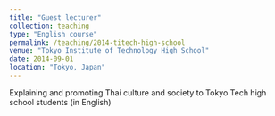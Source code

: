 ```yaml
---
title: "Guest lecturer"
collection: teaching
type: "English course"
permalink: /teaching/2014-titech-high-school
venue: "Tokyo Institute of Technology High School"
date: 2014-09-01
location: "Tokyo, Japan"
---
```


Explaining and promoting Thai culture and society to Tokyo Tech high school students (in English)
